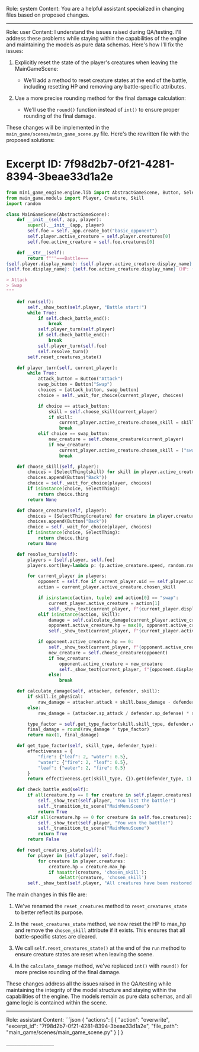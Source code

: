 Role: system
Content: You are a helpful assistant specialized in changing files based on proposed changes.
__________________
Role: user
Content: I understand the issues raised during QA/testing. I'll address these problems while staying within the capabilities of the engine and maintaining the models as pure data schemas. Here's how I'll fix the issues:

1. Explicitly reset the state of the player's creatures when leaving the MainGameScene:
   - We'll add a method to reset creature states at the end of the battle, including resetting HP and removing any battle-specific attributes.

2. Use a more precise rounding method for the final damage calculation:
   - We'll use the `round()` function instead of `int()` to ensure proper rounding of the final damage.

These changes will be implemented in the `main_game/scenes/main_game_scene.py` file. Here's the rewritten file with the proposed solutions:

# Excerpt ID: 7f98d2b7-0f21-4281-8394-3beae33d1a2e
```python main_game/scenes/main_game_scene.py
from mini_game_engine.engine.lib import AbstractGameScene, Button, SelectThing
from main_game.models import Player, Creature, Skill
import random

class MainGameScene(AbstractGameScene):
    def __init__(self, app, player):
        super().__init__(app, player)
        self.foe = self._app.create_bot("basic_opponent")
        self.player.active_creature = self.player.creatures[0]
        self.foe.active_creature = self.foe.creatures[0]

    def __str__(self):
        return f"""===Battle===
{self.player.display_name}: {self.player.active_creature.display_name} (HP: {self.player.active_creature.hp}/{self.player.active_creature.max_hp})
{self.foe.display_name}: {self.foe.active_creature.display_name} (HP: {self.foe.active_creature.hp}/{self.foe.active_creature.max_hp})

> Attack
> Swap
"""

    def run(self):
        self._show_text(self.player, "Battle start!")
        while True:
            if self.check_battle_end():
                break
            self.player_turn(self.player)
            if self.check_battle_end():
                break
            self.player_turn(self.foe)
            self.resolve_turn()
        self.reset_creatures_state()

    def player_turn(self, current_player):
        while True:
            attack_button = Button("Attack")
            swap_button = Button("Swap")
            choices = [attack_button, swap_button]
            choice = self._wait_for_choice(current_player, choices)

            if choice == attack_button:
                skill = self.choose_skill(current_player)
                if skill:
                    current_player.active_creature.chosen_skill = skill
                    break
            elif choice == swap_button:
                new_creature = self.choose_creature(current_player)
                if new_creature:
                    current_player.active_creature.chosen_skill = ("swap", new_creature)
                    break

    def choose_skill(self, player):
        choices = [SelectThing(skill) for skill in player.active_creature.skills]
        choices.append(Button("Back"))
        choice = self._wait_for_choice(player, choices)
        if isinstance(choice, SelectThing):
            return choice.thing
        return None

    def choose_creature(self, player):
        choices = [SelectThing(creature) for creature in player.creatures if creature != player.active_creature and creature.hp > 0]
        choices.append(Button("Back"))
        choice = self._wait_for_choice(player, choices)
        if isinstance(choice, SelectThing):
            return choice.thing
        return None

    def resolve_turn(self):
        players = [self.player, self.foe]
        players.sort(key=lambda p: (p.active_creature.speed, random.random()), reverse=True)

        for current_player in players:
            opponent = self.foe if current_player.uid == self.player.uid else self.player
            action = current_player.active_creature.chosen_skill

            if isinstance(action, tuple) and action[0] == "swap":
                current_player.active_creature = action[1]
                self._show_text(current_player, f"{current_player.display_name} swapped to {current_player.active_creature.display_name}!")
            elif isinstance(action, Skill):
                damage = self.calculate_damage(current_player.active_creature, opponent.active_creature, action)
                opponent.active_creature.hp = max(0, opponent.active_creature.hp - damage)
                self._show_text(current_player, f"{current_player.active_creature.display_name} used {action.display_name} and dealt {damage} damage!")

            if opponent.active_creature.hp == 0:
                self._show_text(current_player, f"{opponent.active_creature.display_name} fainted!")
                new_creature = self.choose_creature(opponent)
                if new_creature:
                    opponent.active_creature = new_creature
                    self._show_text(current_player, f"{opponent.display_name} sent out {new_creature.display_name}!")
                else:
                    break

    def calculate_damage(self, attacker, defender, skill):
        if skill.is_physical:
            raw_damage = attacker.attack + skill.base_damage - defender.defense
        else:
            raw_damage = (attacker.sp_attack / defender.sp_defense) * skill.base_damage

        type_factor = self.get_type_factor(skill.skill_type, defender.creature_type)
        final_damage = round(raw_damage * type_factor)
        return max(1, final_damage)

    def get_type_factor(self, skill_type, defender_type):
        effectiveness = {
            "fire": {"leaf": 2, "water": 0.5},
            "water": {"fire": 2, "leaf": 0.5},
            "leaf": {"water": 2, "fire": 0.5}
        }
        return effectiveness.get(skill_type, {}).get(defender_type, 1)

    def check_battle_end(self):
        if all(creature.hp == 0 for creature in self.player.creatures):
            self._show_text(self.player, "You lost the battle!")
            self._transition_to_scene("MainMenuScene")
            return True
        elif all(creature.hp == 0 for creature in self.foe.creatures):
            self._show_text(self.player, "You won the battle!")
            self._transition_to_scene("MainMenuScene")
            return True
        return False

    def reset_creatures_state(self):
        for player in [self.player, self.foe]:
            for creature in player.creatures:
                creature.hp = creature.max_hp
                if hasattr(creature, 'chosen_skill'):
                    delattr(creature, 'chosen_skill')
        self._show_text(self.player, "All creatures have been restored to full health and their battle states have been reset.")
```

The main changes in this file are:

1. We've renamed the `reset_creatures` method to `reset_creatures_state` to better reflect its purpose.

2. In the `reset_creatures_state` method, we now reset the HP to max_hp and remove the `chosen_skill` attribute if it exists. This ensures that all battle-specific states are cleared.

3. We call `self.reset_creatures_state()` at the end of the `run` method to ensure creature states are reset when leaving the scene.

4. In the `calculate_damage` method, we've replaced `int()` with `round()` for more precise rounding of the final damage.

These changes address all the issues raised in the QA/testing while maintaining the integrity of the model structure and staying within the capabilities of the engine. The models remain as pure data schemas, and all game logic is contained within the scene.
__________________
Role: assistant
Content: ```json
{
  "actions": [
    {
      "action": "overwrite",
      "excerpt_id": "7f98d2b7-0f21-4281-8394-3beae33d1a2e",
      "file_path": "main_game/scenes/main_game_scene.py"
    }
  ]
}
```
__________________
